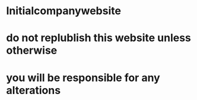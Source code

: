 # Initialcompanywebsite
# do not replublish this website unless otherwise
# you will be responsible for any alterations
